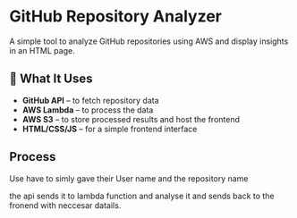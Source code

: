 # GitHub Repository Analyzer

A simple tool to analyze GitHub repositories using AWS and display insights in an HTML page.

## 🔧 What It Uses

- **GitHub API** – to fetch repository data
- **AWS Lambda** – to process the data
- **AWS S3** – to store processed results and host the frontend
- **HTML/CSS/JS** – for a simple frontend interface

## Process

Use have to simly gave their User name and the repository name

the api sends it to lambda function and analyse it and sends back to the fronend with neccesar datails.
